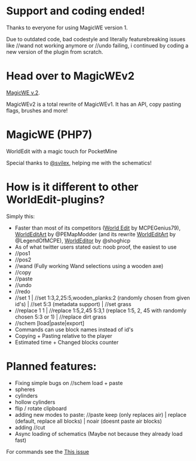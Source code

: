 # Support and coding ended!
Thanks to everyone for using MagicWE version 1.

Due to outdated code, bad codestyle and literally featurebreaking issues like //wand not working anymore or //undo failing, i continued by coding a new version of the plugin from scratch.

# Head over to MagicWEv2
[MagicWE v.2](https://github.com/thebigsmileXD/MagicWEv2).

MagicWEv2 is a total rewrite of MagicWEv1. It has an API, copy pasting flags, brushes and more!

# MagicWE (PHP7)
WorldEdit with a magic touch for PocketMine

Special thanks to [@svilex](https://github.com/svilex), helping me with the schematics!

# How is it different to other WorldEdit-plugins?
Simply this:
 - Faster than most of its competitors ([World Edit](http://www.minecraftforum.net/forums/minecraft-pocket-edition/mcpe-mods-tools/2295141-world-edit-plugin-for-pocketmine-0-9-5-0-10-4-by) by MCPEGenius79), [WorldEditArt](https://github.com/PEMapModder/Small-ZC-Plugins/tree/master/WorldEditArt) by @PEMapModder (and its rewrite [WorldEditArt](https://github.com/LegendOfMCPE/WorldEditArt) by @LegendOfMCPE), [WorldEditor](https://github.com/shoghicp/WorldEditor) by @shoghicp
 - As of what twitter users stated out: noob proof, the easiest to use
 - //pos1
 - //pos2
 - //wand (Fully working Wand selections using a wooden axe)
 - //copy
 - //paste
 - //undo
 - //redo
 - //set 1 | //set 1:3,2,25:5,wooden_planks:2 (randomly chosen from given id's) | //set 5:3 (metadata support) | //set grass
 - //replace 1 1 | //replace 1:5,2,45 5:3,1  (replace 1:5, 2, 45 with randomly chosen 5:3 or 1) | //replace dirt grass
 - //schem [load|paste|export]
 - Commands can use block names instead of id's
 - Copying + Pasting relative to the player
 - Estimated time + Changed blocks counter

# Planned features:
 - Fixing simple bugs on //schem load + paste
 - spheres
 - cylinders
 - hollow cylinders
 - flip / rotate clipboard
 - adding new modes to paste: //paste keep (only replaces air) | replace (default, replace all blocks) | noair (doesnt paste air blocks)
 - adding //cut
 - Async loading of schematics (Maybe not because they already load fast)

For commands see the [This issue](https://github.com/thebigsmileXD/MagicWE/issues/3)
